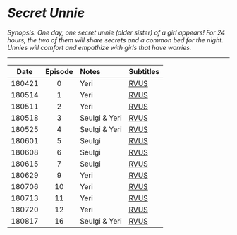 # _Secret Unnie_

_Synopsis: One day, one secret unnie (older sister) of a girl appears! For 24 hours, the two of them will share secrets and a common bed for the night. Unnies will comfort and empathize with girls that have worries._

___


| **Date** | **Episode** | **Notes**     | **Subtitles**                                                                         |
|:--------:|:-----------:|:--------------|:--------------------------------------------------------------------------------------|
|  180421  |      0      | Yeri          | [RVUS](http://revelupsubs.com/2018/04/21/eng-180421-yeri-secret-unnie-ep-0/)          |
|  180514  |      1      | Yeri          | [RVUS](http://revelupsubs.com/2018/05/04/eng-180504-yeri-secret-unnie-ep-1/)          |
|  180511  |      2      | Yeri          | [RVUS](https://revelupsubs.com/2018/05/11/eng-180511-yeri-secrete-unnie-ep-2/)        |
|  180518  |      3      | Seulgi & Yeri | [RVUS](https://revelupsubs.com/2018/05/18/eng-180518-seulgi-yeri-secret-unnie-ep-3/)  |
|  180525  |      4      | Seulgi & Yeri | [RVUS](https://revelupsubs.com/2018/05/25/eng-180525-seulgi-yeri-secret-unnie-ep-4/)  |
|  180601  |      5      | Seulgi        | [RVUS](https://revelupsubs.com/2018/06/01/eng-180601-seulgi-secret-unnie-ep-5/)       |
|  180608  |      6      | Seulgi        | [RVUS](https://revelupsubs.com/2018/06/08/eng-180608-seulgi-secret-unnie-ep-6/)       |
|  180615  |      7      | Seulgi        | [RVUS](https://revelupsubs.com/2018/06/15/eng-180615-seulgi-secret-unnie-ep-7/)       |
|  180629  |      9      | Yeri          | [RVUS](https://revelupsubs.com/2018/06/29/eng-180629-yeri-secret-unnie/)              |
|  180706  |     10      | Yeri          | [RVUS](https://revelupsubs.com/2018/07/06/eng-180706-yeri-secret-unnie-ep-10/)        |
|  180713  |     11      | Yeri          | [RVUS](https://revelupsubs.com/2018/07/13/eng-180713-yeri-secret-unnie-ep-11/)        |
|  180720  |     12      | Yeri          | [RVUS](https://revelupsubs.com/2018/07/20/eng-180720-yeri-secret-unnie-ep-12/)        |
|  180817  |     16      | Seulgi & Yeri | [RVUS](https://revelupsubs.com/2018/08/17/eng-180817-seulgi-yeri-secret-unnie-ep-16/) |